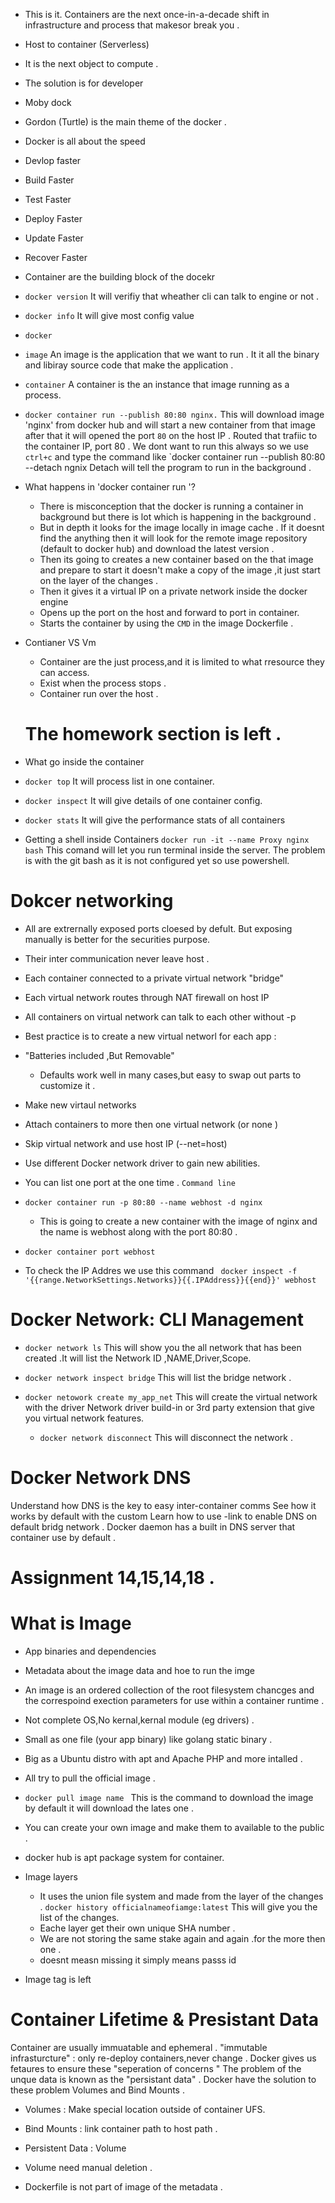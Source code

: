 
- This is it. Containers are the next once-in-a-decade shift in infrastructure and process that makesor break you .

- Host to container (Serverless)
- It is the next object to compute .
- The solution is for developer
- Moby dock
- Gordon (Turtle) is the main theme of the  docker .
- Docker is all about the speed 
- Devlop faster 
- Build Faster 
- Test Faster
- Deploy Faster 
- Update Faster
- Recover Faster

 - Container are the building block of the docekr
 - `docker version` It will verifiy that wheather cli can talk to engine or not . 
 - `docker info`  It will give most config value
 - `docker`

- `image` An image is the application that we want to run . It it all the binary and   libiray source code that make the application .
- `container` A container is the an instance that image running as a process. 

- `docker container run --publish 80:80 nginx.`
 This will download image 'nginx' from docker hub and will start a new container from that image after that it will opened the port `80` on the host IP . Routed that trafiic to the container IP, port 80 .
 We dont want to run this always so we use `ctrl+c` and type the command like `docker container run --publish 80:80 --detach ngnix
 Detach  will tell the program to run in the background .
 
 - What happens in 'docker container run '?
    - There is misconception that the docker is running a container in background but there is lot which is happening in the background .
    - But in depth it looks for the image locally in image cache . If it doesnt find the anything then it will look for the remote image repository (default to docker hub) and download the latest version .
    - Then its going to creates a new container based on the that image and prepare to start it doesn't make a copy of the image ,it just start on the layer of the changes .
    - Then it gives it a virtual IP on a private network inside the docker engine
    - Opens up the port on the host and forward to port in container.
    - Starts the container by using the `CMD` in the image Dockerfile .

- Contianer VS Vm
   - Container are the just process,and it is limited to what rresource they can access.
   - Exist when the process stops .
   - Container run over the host .

    # The homework section is left .

- What go inside the container 
 - `docker top` It will process list in one container.
 - `docker inspect` It will give details of one container config.
 - `docker stats`  It will give the performance stats of all containers

- Getting a shell inside Containers 
`docker run -it --name Proxy nginx bash` This comand will let you run terminal inside the server. The problem is with the git bash as it is not configured yet so use powershell. 


 # Dokcer networking
 - All are extrernally exposed ports cloesed by defult. But exposing manually is better for the securities purpose.
 - Their inter communication never leave host .


- Each container connected to a private virtual network "bridge"
- Each virtual network routes through NAT firewall on host IP
- All containers on virtual network can talk to each other without -p
- Best practice is to create a new virtual networl for each app :
-  "Batteries included ,But Removable"
    - Defaults work well in many cases,but easy to swap out parts to customize it .
- Make new virtaul networks
- Attach containers to more then one virtual network (or none )
- Skip virtual network and use host IP (--net=host) 
- Use different Docker network driver to gain new abilities.
 - You can list one port at the one time .
 `Command line`
  - `docker container run -p 80:80 --name webhost -d nginx`
    - This is going to create a new container with the image of nginx and the name is webhost along with the port 80:80 .
  - `docker container port webhost`
  - To check the IP Addres we use this command
  ` docker inspect -f '{{range.NetworkSettings.Networks}}{{.IPAddress}}{{end}}' webhost`

 # Docker Network: CLI Management 

- `docker network ls`
   This will show you the all network that has been created .It will list the Network ID ,NAME,Driver,Scope.

- `docker network inspect bridge`
   This will list the bridge network .
- `docker netowork create my_app_net`
   This will create the virtual network with the driver
   Network driver build-in or 3rd party extension that give you virtual network features.
   - `docker network disconnect` 
   This will disconnect the network .

# Docker Network DNS
Understand how DNS  is the key to easy inter-container comms
See how it works by default with the custom 
Learn how to use -link to enable DNS on default bridg network .
Docker daemon has a built in DNS server that container use by default .
 # Assignment 14,15,14,18 .
 

 # What is Image
  - App binaries and dependencies
  - Metadata about the image data and hoe to run the imge
  - An image is an ordered collection of the root filesystem chancges and the correspoind exection parameters for use within a container runtime .
  - Not complete OS,No kernal,kernal module (eg drivers) .
  - Small as one file (your app binary) like golang static binary .
  - Big as a Ubuntu distro with apt and Apache PHP and more intalled .
  - All try to pull the official image .
  - `docker pull image name ` This is the command to download the image by default it will download the lates one  .
  - You can create your own image and make them to available to the public .
  - docker hub is apt package system for container.

  - Image layers
    - It uses the union file system and made from the layer of the changes .
     `docker history officialnameofiamge:latest` This will give you the list of the changes.
     - Eache layer get their own unique SHA number .
     - We are not storing the same stake again and again .for the more then one  .
     - <missing > doesnt measn missing it simply means passs id
     
  - Image tag is left 


# Container Lifetime & Presistant Data
Container are usually immuatable and ephemeral .
"immutable infrasturcture" : only re-deploy containers,never change .
Docker gives us fetaures to ensure these "seperation of concerns "
The problem of the unque data is known as the "persistant data" .
Docker have the solution to these problem Volumes and Bind Mounts .
- Volumes : Make special location outside of container UFS.
- Bind Mounts : link container path to host path . 
 
 - Persistent Data : Volume 
  - Volume need manual deletion .
  - Dockerfile is not part of  image of the metadata .

  